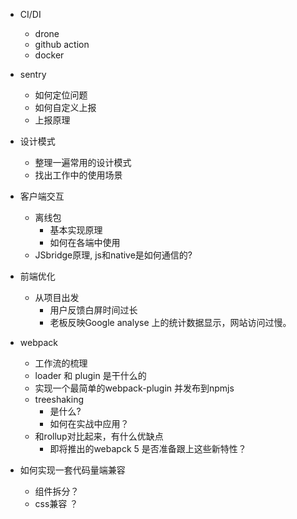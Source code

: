 * CI/DI
  * drone
  * github action
  * docker
  
* sentry
  * 如何定位问题
  * 如何自定义上报
  * 上报原理
  
* 设计模式
  * 整理一遍常用的设计模式
  * 找出工作中的使用场景
  
* 客户端交互
  * 离线包
    * 基本实现原理
    * 如何在各端中使用
  * JSbridge原理, js和native是如何通信的? 
  
* 前端优化
  * 从项目出发
    * 用户反馈白屏时间过长
    * 老板反映Google analyse 上的统计数据显示，网站访问过慢。

* webpack
  * 工作流的梳理
  * loader 和 plugin 是干什么的
  * 实现一个最简单的webpack-plugin 并发布到npmjs
  * treeshaking
    * 是什么?
    * 如何在实战中应用？
  * 和rollup对比起来，有什么优缺点
    * 即将推出的webapck 5 是否准备跟上这些新特性？
    
 * 如何实现一套代码量端兼容
   * 组件拆分？
   * css兼容 ？
  

